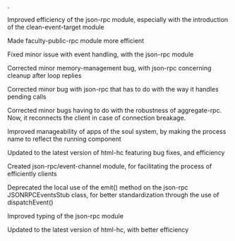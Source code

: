.

Improved efficiency of the json-rpc module, especially with the introduction of the clean-event-target module

Made faculty-public-rpc module more efficient

Fixed minor issue with event handling, with the json-rpc module

Corrected minor memory-management bug, with json-rpc concerning cleanup after loop replies

Corrected minor bug with json-rpc that has to do with the way it handles pending calls

Corrected minor bugs having to do with the robustness of aggregate-rpc. Now, it reconnects the client in case of connection breakage.

Improved manageability of apps of the soul system, by making the process name to reflect the running component

Updated to the latest version of html-hc featuring bug fixes, and efficiency

Created json-rpc/event-channel module, for facilitating the process of efficiently clients

Deprecated the local use of the emit() method on the json-rpc JSONRPCEventsStub class, for better standardization through the use of dispatchEvent()

Improved typing of the json-rpc module

Updated to the latest version of html-hc, with better efficiency

